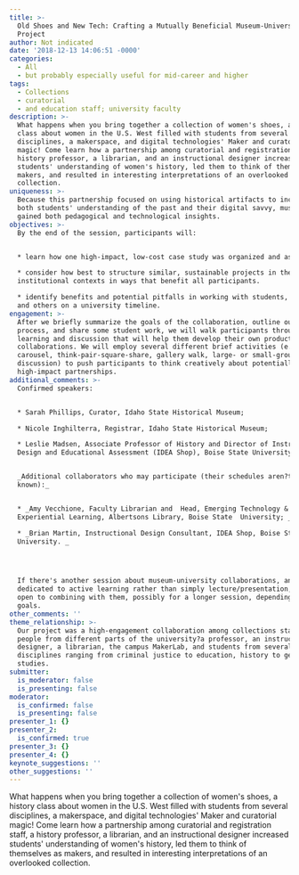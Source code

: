 ```yaml
---
title: >-
  Old Shoes and New Tech: Crafting a Mutually Beneficial Museum-University
  Project
author: Not indicated
date: '2018-12-13 14:06:51 -0000'
categories:
  - All
  - but probably especially useful for mid-career and higher
tags:
  - Collections
  - curatorial
  - and education staff; university faculty
description: >-
  What happens when you bring together a collection of women's shoes, a history
  class about women in the U.S. West filled with students from several
  disciplines, a makerspace, and digital technologies' Maker and curatorial
  magic! Come learn how a partnership among curatorial and registration staff, a
  history professor, a librarian, and an instructional designer increased
  students' understanding of women's history, led them to think of themselves as
  makers, and resulted in interesting interpretations of an overlooked
  collection.
uniqueness: >-
  Because this partnership focused on using historical artifacts to increase
  both students' understanding of the past and their digital savvy, museum staff
  gained both pedagogical and technological insights.
objectives: >-
  By the end of the session, participants will:


  * learn how one high-impact, low-cost case study was organized and assessed.

  * consider how best to structure similar, sustainable projects in their
  institutional contexts in ways that benefit all participants.

  * identify benefits and potential pitfalls in working with students, faculty,
  and others on a university timeline.
engagement: >-
  After we briefly summarize the goals of the collaboration, outline our
  process, and share some student work, we will walk participants through active
  learning and discussion that will help them develop their own productive
  collaborations. We will employ several different brief activities (e.g.,
  carousel, think-pair-square-share, gallery walk, large- or small-group
  discussion) to push participants to think creatively about potentially
  high-impact partnerships.
additional_comments: >-
  Confirmed speakers: 


  * Sarah Phillips, Curator, Idaho State Historical Museum; 

  * Nicole Inghilterra, Registrar, Idaho State Historical Museum; 

  * Leslie Madsen, Associate Professor of History and Director of Instructional
  Design and Educational Assessment (IDEA Shop), Boise State University.  


  _Additional collaborators who may participate (their schedules aren?t yet
  known):_


  * _Amy Vecchione, Faculty Librarian and  Head, Emerging Technology &
  Experiential Learning, Albertsons Library, Boise State  University; _

  * _Brian Martin, Instructional Design Consultant, IDEA Shop, Boise State
  University. _




  If there's another session about museum-university collaborations, and they?re
  dedicated to active learning rather than simply lecture/presentation, we?d be
  open to combining with them, possibly for a longer session, depending on their
  goals.
other_comments: ''
theme_relationship: >-
  Our project was a high-engagement collaboration among collections staff and
  people from different parts of the university?a professor, an instructional
  designer, a librarian, the campus MakerLab, and students from several
  disciplines ranging from criminal justice to education, history to gender
  studies.
submitter:
  is_moderator: false
  is_presenting: false
moderator:
  is_confirmed: false
  is_presenting: false
presenter_1: {}
presenter_2:
  is_confirmed: true
presenter_3: {}
presenter_4: {}
keynote_suggestions: ''
other_suggestions: ''
---
```

What happens when you bring together a collection of women's shoes, a history class about women in the U.S. West filled with students from several disciplines, a makerspace, and digital technologies' Maker and curatorial magic! Come learn how a partnership among curatorial and registration staff, a history professor, a librarian, and an instructional designer increased students' understanding of women's history, led them to think of themselves as makers, and resulted in interesting interpretations of an overlooked collection.
